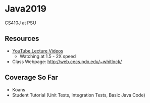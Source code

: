 # Java2019
CS410J at PSU

## Resources
- [YouTube Lecture Videos](https://www.youtube.com/channel/UCqkBOKrijozrcYTm4woe9lQ/videos)
  - Watching at 1.5 - 2X speed
- Class Webpage: http://web.cecs.pdx.edu/~whitlock/

## Coverage So Far
- Koans
- Student Tutorial (Unit Tests, Integration Tests, Basic Java Code)

